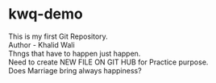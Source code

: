 # kwq-demo
This is my first Git Repository.
<br>
Author - Khalid Wali
<This is my second git repository>
<br>
Thngs that have to happen just happen.
<br>
Need to create NEW FILE ON GIT HUB for Practice purpose.
<br>
Does Marriage bring always happiness?
